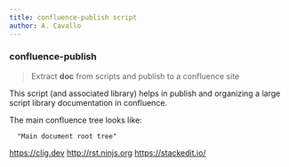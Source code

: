 ```yaml
---
title: confluence-publish script
author: A. Cavallo
---
```


### confluence-publish

> Extract __doc__ from scripts and publish to a confluence site

This script (and associated library) helps in publish and organizing
a large script library documentation in confluence.

The main confluence tree looks like:
```text
  "Main document root tree"
```



https://clig.dev
http://rst.ninjs.org
https://stackedit.io/